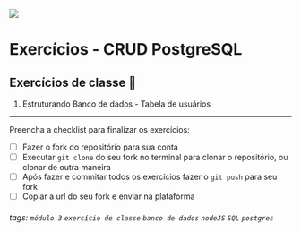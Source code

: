 ![](https://i.imgur.com/xG74tOh.png)

# Exercícios - CRUD PostgreSQL

## Exercícios de classe 🏫

1. Estruturando Banco de dados - Tabela de usuários

---

Preencha a checklist para finalizar os exercícios:

-   [ ] Fazer o fork do repositório para sua conta
-   [ ] Executar `git clone` do seu fork no terminal para clonar o repositório, ou clonar de outra maneira
-   [ ] Após fazer e commitar todos os exercícios fazer o `git push` para seu fork
-   [ ] Copiar a url do seu fork e enviar na plataforma

###### tags: `módulo 3` `exercício de classe` `banco de dados` `nodeJS` `SQL` `postgres`
